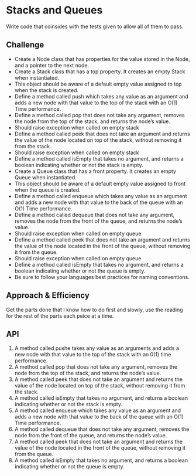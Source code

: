 # Stacks and Queues
Write code that coinsides with the tests given to allow all of them to pass.


## Challenge

- Create a Node class that has properties for the value stored in the Node, and a pointer to the next node.
- Create a Stack class that has a top property. It creates an empty Stack when instantiated.
- This object should be aware of a default empty value assigned to top when the stack is created.
- Define a method called push which takes any value as an argument and adds a new node with that value to the top of the stack with an O(1) Time performance.
- Define a method called pop that does not take any argument, removes the node from the top of the stack, and returns the node’s value.
- Should raise exception when called on empty stack
- Define a method called peek that does not take an argument and returns the value of the node located on top of the stack, without removing it from the stack.
- Should raise exception when called on empty stack
- Define a method called isEmpty that takes no argument, and returns a boolean indicating whether or not the stack is empty.
- Create a Queue class that has a front property. It creates an empty Queue when instantiated.
- This object should be aware of a default empty value assigned to front when the queue is created.
- Define a method called enqueue which takes any value as an argument and adds a new node with that value to the back of the queue with an O(1) Time performance.
- Define a method called dequeue that does not take any argument, removes the node from the front of the queue, and returns the node’s value.
- Should raise exception when called on empty queue
- Define a method called peek that does not take an argument and returns the value of the node located in the front of the queue, without removing it from the   queue.
- Should raise exception when called on empty queue
- Define a method called isEmpty that takes no argument, and returns a boolean indicating whether or not the queue is empty.
- Be sure to follow your languages best practices for naming conventions.

## Approach & Efficiency

Get the parts done that I know how to do first and slowly, use the reading for the rest of the parts each peice at a time.

## API

1. A method called pushe takes any value as an arguments and adds a new node with that value to the top of the stack with an 0(1) time performance.
2. A method called pop that does not take any argument, removes the node from the top of the stack, and returns the node’s value.
3. A method called peek that does not take an argument and returns the value of the node located on top of the stack, without removing it from the stack.
4. A method called isEmpty that takes no argument, and returns a boolean indicating whether or not the stack is empty.
5. A method called enqueue which takes any value as an argument and adds a new node with that value to the back of the queue with an O(1) Time performance.
6. A method called dequeue that does not take any argument, removes the node from the front of the queue, and returns the node’s value.
7. A method called peek that does not take an argument and returns the value of the node located in the front of the queue, without removing it from the queue.
8. A method called isEmpty that takes no argument, and returns a boolean indicating whether or not the queue is empty.
